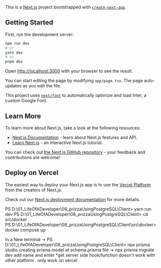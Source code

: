 This is a [Next.js](https://nextjs.org/) project bootstrapped with [`create-next-app`](https://github.com/vercel/next.js/tree/canary/packages/create-next-app).

## Getting Started

First, run the development server:

```bash
npm run dev
# or
yarn dev
# or
pnpm dev
```

Open [http://localhost:3000](http://localhost:3000) with your browser to see the result.

You can start editing the page by modifying `app/page.tsx`. The page auto-updates as you edit the file.

This project uses [`next/font`](https://nextjs.org/docs/basic-features/font-optimization) to automatically optimize and load Inter, a custom Google Font.

## Learn More

To learn more about Next.js, take a look at the following resources:

- [Next.js Documentation](https://nextjs.org/docs) - learn about Next.js features and API.
- [Learn Next.js](https://nextjs.org/learn) - an interactive Next.js tutorial.

You can check out [the Next.js GitHub repository](https://github.com/vercel/next.js/) - your feedback and contributions are welcome!

## Deploy on Vercel

The easiest way to deploy your Next.js app is to use the [Vercel Platform](https://vercel.com/new?utm_medium=default-template&filter=next.js&utm_source=create-next-app&utm_campaign=create-next-app-readme) from the creators of Next.js.

Check out our [Next.js deployment documentation](https://nextjs.org/docs/deployment) for more details.

PS D:\01_LifeOfADeveloper\08_prizzaUsingPostgreSQL\Client> yarn run dev
PS D:\01_LifeOfADeveloper\08_prizzaUsingPostgreSQL\Client> cd src/docker  
PS D:\01_LifeOfADeveloper\08_prizzaUsingPostgreSQL\Client\src\docker> docker compose up

In a New terminal -> PS D:\01_LifeOfADeveloper\08_prizzaUsingPostgreSQL\Client> npx prisma studio
creating prisma model at schema.prisma file -> npx prisma migrate dev
add name and enter
*get server side hook/function doesn't work with other platform . only work on vercel
